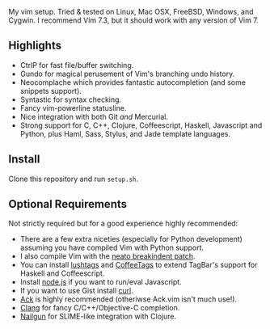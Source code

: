 My vim setup. Tried & tested on Linux, Mac OSX, FreeBSD, Windows, and Cygwin. I recommend Vim 7.3, but it should work with any version of Vim 7.

Highlights
----------
* CtrlP for fast file/buffer switching.
* Gundo for magical perusement of Vim's branching undo history.
* Neocomplache which provides fantastic autocompletion (and some snippets support).
* Syntastic for syntax checking.
* Fancy vim-powerline statusline.
* Nice integration with both Git *and* Mercurial.
* Strong support for C, C++, Clojure, Coffeescript, Haskell, Javascript and Python, plus Haml, Sass, Stylus, and Jade template languages.

Install
-------
Clone this repository and run `setup.sh`.

Optional Requirements
---------------------
Not strictly required but for a good experience highly recommended:

* There are a few extra niceties (especially for Python development) assuming you have compiled Vim with Python support.
* I also compile Vim with the [neato breakindent patch](https://retracile.net/wiki/VimBreakIndent]).
* You can install [lushtags](https://github.com/bitc/lushtags) and [CoffeeTags](https://github.com/lukaszkorecki/CoffeeTags) to extend TagBar's support for Haskell and Coffeescript.
* Install [node.js](http://nodejs.org) if you want to run/eval Javascript.
* If you want to use Gist install [curl](http://curl.haxx.se/).
* [Ack](http://betterthangrep.com) is highly recommended (otheriwse Ack.vim isn't much use!).
* [Clang](http://clang.llvm.org) for fancy C/C++/Objective-C completion.
* [Nailgun](https://github.com/ibdknox/lein-nailgun) for SLIME-like integration with Clojure.
